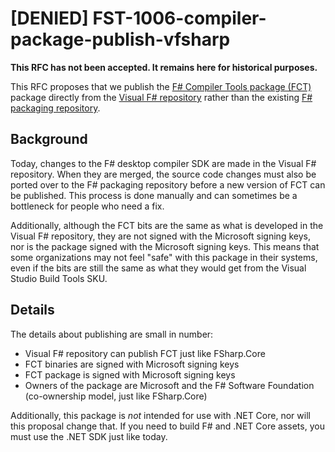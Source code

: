 # [DENIED] FST-1006-compiler-package-publish-vfsharp

**This RFC has not been accepted. It remains here for historical purposes.**

This RFC proposes that we publish the [F# Compiler Tools package (FCT)](https://www.nuget.org/packages/FSharp.Compiler.Tools/) package directly from the [Visual F# repository](https://github.com/dotnet/fsharp) rather than the existing [F# packaging repository](https://github.com/fsharp/fsharp).

## Background

Today, changes to the F# desktop compiler SDK are made in the Visual F# repository. When they are merged, the source code changes must also be ported over to the F# packaging repository before a new version of FCT can be published. This process is done manually and can sometimes be a bottleneck for people who need a fix.

Additionally, although the FCT bits are the same as what is developed in the Visual F# repository, they are not signed with the Microsoft signing keys, nor is the package signed with the Microsoft signing keys. This means that some organizations may not feel "safe" with this package in their systems, even if the bits are still the same as what they would get from the Visual Studio Build Tools SKU.

## Details

The details about publishing are small in number:

* Visual F# repository can publish FCT just like FSharp.Core
* FCT binaries are signed with Microsoft signing keys
* FCT package is signed with Microsoft signing keys
* Owners of the package are Microsoft and the F# Software Foundation (co-ownership model, just like FSharp.Core)

Additionally, this package is _not_ intended for use with .NET Core, nor will this proposal change that. If you need to build F# and .NET Core assets, you must use the .NET SDK just like today.
